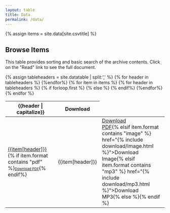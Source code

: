 ```yaml
---
layout: table
title: Data
permalink: /data/
---
```

{% assign items = site.data[site.csvtitle] %}

<!-- currently downloaded version of datatables is bundled with bootstrap and responsive and csv download extensions -->
## Browse Items

This table provides sorting and basic search of the archive contents. 
Click on the "Read" link to see the full document.

<table id="item-table">
    <thead>
        <tr>
        {% assign tableheaders = site.datatable | split:',' %}
        {% for header in tableheaders %}
            <th>{{header | capitalize}}</th>
          {%endfor%}
          <th>Download</th>
        </tr>
    </thead>
    <tbody>
{% for item in items %}        
        <tr>
         {% for header in tableheaders %}
         {% if forloop.first %}
          <td><a href="{% include item-link.html %}" target="_blank" title="link to {{ item.title }}">{{item[header]}}</a>
           {% if item.format contains "pdf" %}<a target="_blank" href="{% include download/pdf.html %}" style="font-size:11px;">Download PDF</a>{% endif%}
          </td>
         {% else %}
            <td>{{item[header]}}</td>
            {% endif%}
          {%endfor%}
        <td> <a class="btn btn-secondary btn-sm" target="_blank" {% if item.format contains "pdf" %} href="{% include download/pdf.html %}">Download<br/>PDF</a>{% elsif item.format contains "image" %} href="{% include download/image.html %}">Download<br/>Image</a>{% elsif item.format contains "mp3" %} href="{% include download/mp3.html %}">Download<br/>MP3</a>{% else %}{% endif %}
     </td>
        </tr>
{% endfor %}
    </tbody>
</table>
